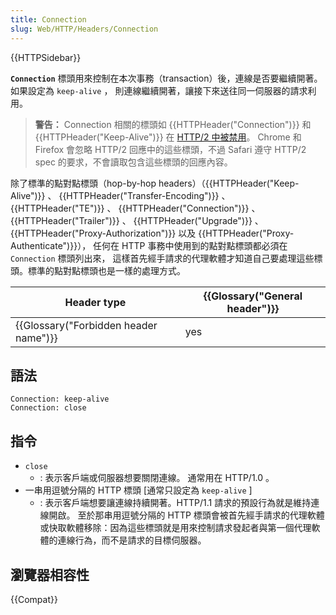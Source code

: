 ```yaml
---
title: Connection
slug: Web/HTTP/Headers/Connection
---
```


{{HTTPSidebar}}

**`Connection`** 標頭用來控制在本次事務（transaction）後，連線是否要繼續開著。如果設定為 `keep-alive` ，
則連線繼續開著，讓接下來送往同一伺服器的請求利用。

> **警告：** Connection 相關的標頭如 {{HTTPHeader("Connection")}} 和
> {{HTTPHeader("Keep-Alive")}} 在 [HTTP/2 中被禁用](https://datatracker.ietf.org/doc/html/rfc7540#section-8.1.2.2)。
> Chrome 和 Firefox 會忽略 HTTP/2 回應中的這些標頭，不過 Safari 遵守 HTTP/2
> spec 的要求，不會讀取包含這些標頭的回應內容。

除了標準的點對點標頭（hop-by-hop headers）（{{HTTPHeader("Keep-Alive")}} 、
{{HTTPHeader("Transfer-Encoding")}} 、 {{HTTPHeader("TE")}} 、 {{HTTPHeader("Connection")}} 、
{{HTTPHeader("Trailer")}} 、 {{HTTPHeader("Upgrade")}} 、
{{HTTPHeader("Proxy-Authorization")}} 以及 {{HTTPHeader("Proxy-Authenticate")}}），
任何在 HTTP 事務中使用到的點對點標頭都必須在 `Connection` 標頭列出來，
這樣首先經手請求的代理軟體才知道自己要處理這些標頭。標準的點對點標頭也是一樣的處理方式。

| Header type                           | {{Glossary("General header")}} |
| ------------------------------------- | ------------------------------ |
| {{Glossary("Forbidden header name")}} | yes                            |

## 語法

```http
Connection: keep-alive
Connection: close
```

## 指令

- `close`
  - : 表示客戶端或伺服器想要關閉連線。
    通常用在 HTTP/1.0 。
- 一串用逗號分隔的 HTTP 標頭 \[通常只設定為 `keep-alive` ]
  - : 表示客戶端想要讓連線持續開著。HTTP/1.1 請求的預設行為就是維持連線開啟。
    至於那串用逗號分隔的 HTTP 標頭會被首先經手請求的代理軟體或快取軟體移除：因為這些標頭就是用來控制請求發起者與第一個代理軟體的連線行為，而不是請求的目標伺服器。

## 瀏覽器相容性

{{Compat}}

